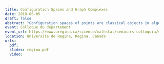 ```yaml
---
title: Configuration Spaces and Graph Complexes
date: 2018-06-05
draft: false
abstract: "Configuration spaces of points are classical objects in algebraic topology that appear in a wide range of applications. Despite their apparent simplicity, they remain intriguing. Kontsevich proved in the 90's that they are intimately related to \"graph complexes\", combinatorial objects that can be used to explicitly describe the homotopy type of configuration spaces in a Euclidean space. After recalling the above story, I will explain a conjecture of Lambrechts and Stanley about configuration spaces of simply connected closed manifolds. I will then give an idea of the proof of this conjecture, using graph complexes similar to the ones appearing in the works of Kontsevich. I will also describe recent generalizations: for manifolds with boundary, and for so-called \"framed\" configuration spaces (j/w Campos, Ducoulombier, Lambrechts, and Willwacher). Finally, I will talk about applications of these results."
event: Colloque du département
event_url: https://www.uregina.ca/science/mathstat/seminars-colloquia/sem-colloq-2018.html
location: Université de Regina, Regina, Canada
urls:
  pdf: 
  slides: regina.pdf
  video: 
---
```

